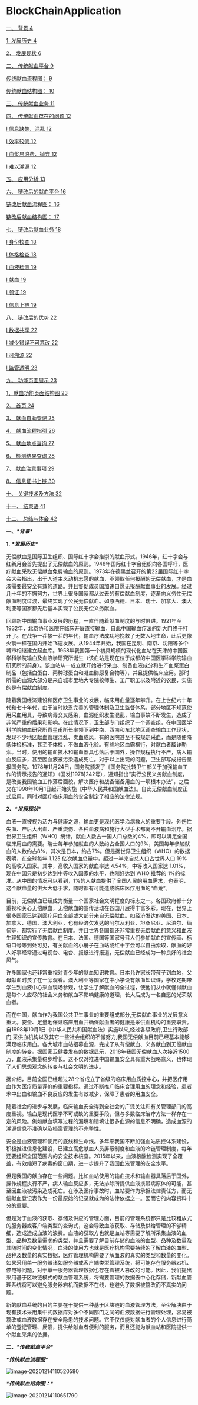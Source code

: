 # BlockChainApplication

[一、 背景	4](#_Toc4084 )

[1. 发展历史	4](#_Toc29202 )

[2、 发展现状	6](#_Toc22898 )

[二、 传统献血平台	9](#_Toc19096 )

[传统献血流程图：	9](#_Toc20490 )

[传统献血结构图：	10](#_Toc2295 )

[三、 传统献血业务	11](#_Toc18069 )

[四、 传统献血存在的问题	12](#_Toc18424 )

[l 信息缺失、混乱	12](#_Toc31430 )

[l 效率较低	12](#_Toc19559 )

[l 血浆易浪费、抛弃	12](#_Toc11411 )

[l 难以溯源	12](#_Toc4946 )

[五、 应用分析	13](#_Toc30204 )

[六、 链改后的献血平台	16](#_Toc17213 )

[链改后献血流程图：	16](#_Toc3565 )

[链改后献血结构图：	17](#_Toc8180 )

[七、 链改后献血业务	18](#_Toc14159 )

[l 身份核查	18](#_Toc25989 )

[l 体格检查	18](#_Toc22784 )

[l 血液检测	19](#_Toc10729 )

[l 献血	19](#_Toc5400 )

[l 领证	19](#_Toc23035 )

[l 信息上链	19](#_Toc22382 )

[八、 链改后的优势	22](#_Toc28752 )

[l 数据共享	22](#_Toc15158 )

[l 减少错误不可篡改	22](#_Toc14676 )

[l 可溯源	22](#_Toc19251 )

[l 监管透明	23](#_Toc14044 )

[九、 功能页面展示	23](#_Toc32321 )

[1、献血功能页面结构图	23](#_Toc32357 )

[2、 首页	24](#_Toc23212 )

[3、 献血自助登记	25](#_Toc20653 )

[4、 献血流程指引	26](#_Toc11097 )

[5、 献血地点查询	27](#_Toc3512 )

[6、 检测结果查询	28](#_Toc22052 )

[7、 献血注意事项	29](#_Toc6706 )

[8、 信息证书上链	30](#_Toc29252 )

[十、 关键技术及方法	32](#_Toc18636 )

[十一、 结束语	41](#_Toc1713 )

[十二、 总结与体会	42](#_Toc12154 )



**一、*****\*背景\****

 

**1.** ***\*发展历史\****

​        无偿献血是国际卫生组织、国际红十字会推崇的献血形式。1946年，红十字会与红新月会首先提出了无偿献血的原则。1948年国际红十字会组织向各国呼吁，医疗献血采取无偿献血免费输血的原则。1973年在德黑兰召开的第22届国际红十字会大会指出，出于人道主义动机志愿的献血，不领取任何报酬的无偿献血，才是血液需要最安全有效的道路。并且督促成员国加速自愿无报酬献血事业的发展。经过几十年的不懈努力，世界上很多国家都从过去的有偿献血制度，逐渐向义务性无偿献血制度过渡，最终实现了公民无偿献血。如原西德、日本、瑞士、加拿大、澳大利亚等国家都先后基本实现了公民无偿义务献血。

​        回顾新中国输血事业发展的历程，一直伴随着献血制度的与时俱进。1921年至1932年，北京协和医院在临床开展直接输血，自此中国输血疗法的新大门终于打开了。在战争一茬接一茬的年代，输血疗法成功地挽救了无数人地生命，此后更像火箭一样在国内开始飞速发展。从1944年开始，我国在昆明、南京、沈阳等多个城市相继建立起血库。1958年我国第一个初具规模的现代化血站在天津的中国医学科学院输血及血液学研究所诞生（该血站是现在位于成都的中国医学科学院输血研究所的前身）。该血站从一成立就开始进行采血、制备血液成分和生产血浆蛋白制品（包括白蛋白、丙种球蛋白和凝血酶原复合物等），并且提供临床应用。那时所需的血源大部分是来自城市里地大专院校师生、工厂职工以及附近的农民，实施的是有偿献血制度。

​        随着我国经济建设和医疗卫生事业的发展，临床用血量逐年攀升。在上世纪六十年代和七十年代，由于当时缺乏完善的管理体制及卫生监督体系，部分地区不规范使用采血用具，导致病毒交叉感染，血源组织发生混乱，输血事故不断发生，造成了非常严重的后果和影响。在此情况下，卫生部专门组织了一个调查组，在中国医学科学院输血研究所肖星甫所长率领下到中南、西南和东北地区调查输血工作现状，发现不少地区献血管理混乱、卖血成风，有的医院甚至不按规定采血，而是随便降低体检标准，甚至不体检，不做血液化验。有些地区血霸横行，对献血者敲诈勒索。当时，使用的输血技术和输血器具也落后于国外，操作规程执行不严，病人输血反应多，甚至因血液被污染造成死亡。对于以上出现的问题，卫生部写成报告呈报国务院。1978年11月24日，国务院颁发了《国务院批转卫生部关于加强输血工作的请示报告的通知》（国发[1978]242号），通知指出“实行公民义务献血制度，是改变我国输血工作落后面貌，解决医疗和战备储备用血的一项根本办法”，之后又在1998年10月1日起开始实施《中华人民共和国献血法》。自此无偿献血制度正式启用，同时对医疗临床用血的安全制定了相应的法律法规。



**2、*****\*发展现状\****

​        血液一直被视为活力与健康之源，输血更是现代医学治病救人的重要手段。外伤性失血、产后大出血、严重烧伤、各种血液病和施行大型手术都离不开输血治疗。据世界卫生组织（WHO）统计，献血人数占一国人口总数的4%，即可以满足全国临床用血的需要。瑞士每年参加献血的人数约占全国人口的9%，美国每年参加献血的人数约占8%，其次是日本，约占7%。但是据世界卫生组织（WHO）的数据表明，在全球每年 1.125 亿次献血总量中，超过一半来自总人口占世界人口 19%的高收入国家。其中，高收入国家的献血率达 4.54%，中等收入国家达 1.01%，现在中国只是初步达到中等收入国家的水平，也刚好达到 WHO 推荐的 1%的标准。从中国的情况可以看到，1%的人献血提供了全国人民的用血需求，也表明，这个献血量的供大大低于求，随时都有可能造成临床医疗用血的“血荒”。

​        目前，无偿献血已经成为衡量一个国家社会文明程度的标志之一。各国政府都十分重视和关心无偿献血，无偿献血的宣传活动在各国开展得丰富多彩。现在，世界上很多国家已达到医疗用血全部或大部分来自无偿献血。如经济发达的美国、日本、加拿大、德国、澳大利亚，也有经济欠发达的阿尔及利亚、坦桑尼亚、尼泊尔、缅甸等，都实行了无偿献血制度。并且世界各国都还非常重视无偿献血的意义和血液生理知识的宣传教育。在日本、法国、德国等国家号召人们参加献血的宣传画、标语口号等到处可见，有关献血的小册子在血站或红十字会可以自由索取，献血的好人好事经常通过电视台、电台、报纸进行报道，无偿献血已经成为一种良好的社会风气。

​        许多国家也还非常重视对青少年的献血知识教育。日本允许家长带孩子到血站，父母献血时孩子在一旁观看。澳大利亚等国家在中小学设有献血知识课，学校定期带学生到血液中心采血现场参观，让学生了解献血的全过程，使他们从小就懂得献血是每个人应尽的社会义务和献血不影响健康的道理，长大后成为一名自愿的光荣献血者。

​        而在中国，献血作为我国公共卫生事业的重要组成部分,无偿献血事业的发展意义重大。安全、足量地保证临床用血并确保献血者的健康是采供血机构的重要职责。自1998年10月1日《中华人民共和国献血法》实施以来,经过各级政府,卫生行政部门,采供血机构以及其它一些社会组织的不懈努力,我国无偿献血目前已经基本能够满足临床用血。各大城市血站招募血源，完成了从有偿献血、义务献血到无偿献血制度的转变。据国家卫健委发布的数据显示，2018年我国无偿献血人次接近1500万，血液采集量稳步增长。这不仅对推进中国输血安全具有重大战略意义，也体现了人们思想观念的转变与社会文明的进步。

​       据介绍，目前全国已经超过28个省成立了省级的临床用血质控中心，并把医疗用血作为医疗质量评价的重要指标。通过不断推广临床合理用血的理念和经验，患者术中出血和输血不良反应的发生有效减少，保障了患者的用血安全。

​        随着社会的进步与发展，临床输血安全得到全社会的广泛关注和有关管理部门的高度重视。输血是现代医学不可或缺的重要手段，但与多数临床治疗方法一样存在一定的风险。例如献血填写过程的漏填和错填让很多血源的信息不明确，造成血源的溯源信息不准确以及档案管理的不完整性。

​        安全是血液管理和使用的底线和生命线。多年来我国不断加强血站质控体系建设，积极推进信息化建设，已建立高危献血人员屏蔽制度和血液的冷链管理制度，每年还要组织全国范围内的安全技术核查。2015年以来，血液核酸检测实现了全覆盖，有效缩短了病毒的窗口期，进一步提升了我国血液管理的安全水平。

​        但是我国的献血存在一些问题。比如血站使用的输血技术和输血器具落后于国外，操作规程执行不严，病人输血反应多，无法排除所提供血液携带病原体的可能，甚至因血液被污染造成死亡。在涉及医疗事故时，血站要作为承担法律责任方，而无偿献血登记表作为一份最原始的记录就成为的法律依据之一。因而它的内容资料十分的重要。

​        但是对于血液的获取、存储及供应的管理方面，目前的管理系统都只是比较粗放式的服务器或客户端类型的查询式，这会导致血液获取、存储及供给管理的不够精细，造成造成血液的浪费。血液的获取方也就是血站等需要了解所采集血液的血型、品种及数量需求的类型，并且需要了解目前存储的血液的血型、品种及数量及其随时间的变化情况，血液的使用方也就是医疗机构需要持续的了解血液的血型、品种及数量的真实数据，医疗管理机构需要了解血液的真实的类型和数量的变化。如果采用单一服务器诸如服务器或客户端类型管理系统，将可能存在服务器宕机、停电等问题，对于单一服务器管理数据也存在着被人篡改的可能。因此，我们提出采用基于区块链模式的献血管理系统，将需要管理的数据去中心化存储，新献血管理系统将可以避免服务器宕机而数据不在线，也避免了数据被篡改而不真实的问题。

​        新的献血系统的目的主要在于提供一种基于区块链的血液管理方法，至少解决由于现有技术采用集中式数据库对多个不同部门之间的血液数据进行管理处理，容易被篡改或血液数据存在安全隐患的技术问题。它不仅仅能对献血者的个人信息进行简单的登记管理、反馈，提供给献血者便利的服务，而且还能为献血站和医院提供一个献血采集的依据。



**二、*****\*传统献血平台\****

***\*传统献血流程图\****

![image-20201214110520580](C:\Users\Nie\AppData\Roaming\Typora\typora-user-images\image-20201214110520580.png)

***\*传统献血结构图：\****

![image-20201214110651790](C:\Users\Nie\AppData\Roaming\Typora\typora-user-images\image-20201214110651790.png)